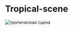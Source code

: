 # Tropical-scene
![тропическая сцена](https://github.com/levilevant0/Tropical-scene/assets/133273757/11bf51e2-484a-46de-8ba4-15c687c86670)
